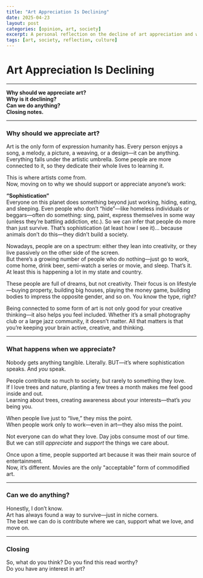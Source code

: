 ```yaml
---
title: "Art Appreciation Is Declining"
date: 2025-04-23
layout: post
categories: [opinion, art, society]
excerpt: A personal reflection on the decline of art appreciation and what it means for our generation and culture.
tags: [art, society, reflection, culture]
---
```


# Art Appreciation Is Declining

---

**Why should we appreciate art?**  
**Why is it declining?**  
**Can we do anything?**  
**Closing notes.**

---

### Why should we appreciate art?

Art is the only form of expression humanity has. Every person enjoys a song, a melody, a picture, a weaving, or a design—it can be anything. Everything falls under the artistic umbrella. Some people are more connected to it, so they dedicate their whole lives to learning it.

This is where artists come from.  
Now, moving on to why we should support or appreciate anyone’s work:

**“Sophistication”**  
Everyone on this planet does something beyond just working, hiding, eating, and sleeping. Even people who don’t “hide”—like homeless individuals or beggars—often do something: sing, paint, express themselves in some way (unless they’re battling addiction, etc.). So we can infer that people do more than just survive. That’s sophistication (at least how I see it)... because animals don’t do this—they didn’t build a society.

Nowadays, people are on a spectrum: either they lean into creativity, or they live passively on the other side of the screen.  
But there’s a growing number of people who do nothing—just go to work, come home, drink beer, semi-watch a series or movie, and sleep. That’s it.  
At least this is happening a lot in my state and country.

These people are full of dreams, but not creativity. Their focus is on lifestyle—buying property, building big houses, playing the money game, building bodies to impress the opposite gender, and so on. You know the type, right?

Being connected to some form of art is not only good for your creative thinking—it also helps you feel included. Whether it’s a small photography club or a large jazz community, it doesn’t matter. All that matters is that you’re keeping your brain active, creative, and thinking.

---

### What happens when we appreciate?

Nobody gets anything tangible. Literally. BUT—it’s where sophistication speaks. And *you* speak.

People contribute so much to society, but rarely to something they love.  
If I love trees and nature, planting a few trees a month makes me feel good inside and out.  
Learning about trees, creating awareness about your interests—that’s *you* being you.

When people live just to “live,” they miss the point.  
When people work only to work—even in art—they also miss the point.

Not everyone can do what they love. Day jobs consume most of our time.  
But we can still *appreciate* and *support* the things we care about.

Once upon a time, people supported art because it was their main source of entertainment.  
Now, it’s different. Movies are the only "acceptable" form of commodified art.

---

### Can we do anything?

Honestly, I don’t know.  
Art has always found a way to survive—just in niche corners.  
The best we can do is contribute where we can, support what we love, and move on.

---

### Closing

So, what do you think? Do you find this read worthy?  
Do you have any interest in art?  

